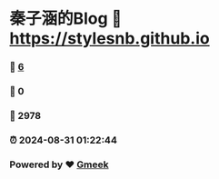 # 秦子涵的Blog :link: https://stylesnb.github.io 
### :page_facing_up: [6](https://stylesnb.github.io/tag.html) 
### :speech_balloon: 0 
### :hibiscus: 2978 
### :alarm_clock: 2024-08-31 01:22:44 
### Powered by :heart: [Gmeek](https://github.com/Meekdai/Gmeek)
